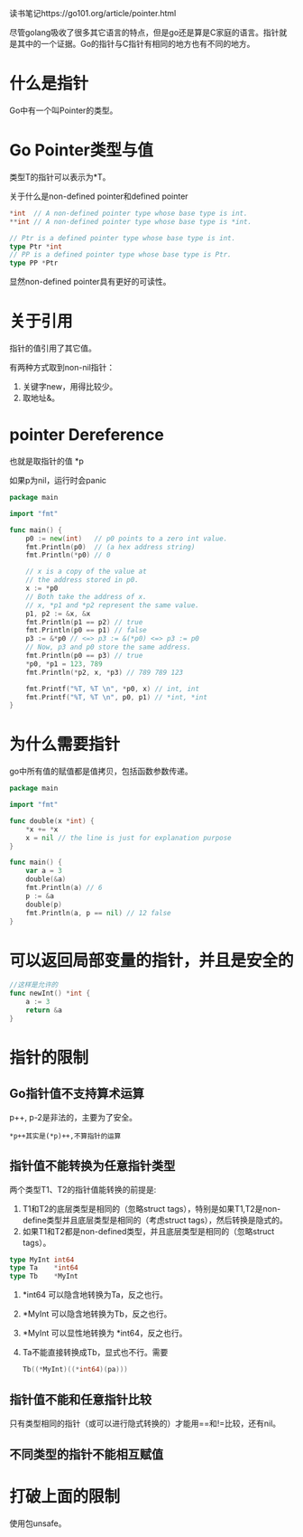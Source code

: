 读书笔记https://go101.org/article/pointer.html

尽管golang吸收了很多其它语言的特点，但是go还是算是C家庭的语言。指针就是其中的一个证据。Go的指针与C指针有相同的地方也有不同的地方。

# 什么是指针

Go中有一个叫Pointer的类型。

# Go Pointer类型与值

类型T的指针可以表示为*T。

关于什么是non-defined pointer和defined pointer

```go
*int  // A non-defined pointer type whose base type is int.
**int // A non-defined pointer type whose base type is *int.

// Ptr is a defined pointer type whose base type is int.
type Ptr *int
// PP is a defined pointer type whose base type is Ptr.
type PP *Ptr
```

显然non-defined pointer具有更好的可读性。

# 关于引用

指针的值引用了其它值。

有两种方式取到non-nil指针：

1. 关键字new，用得比较少。
2. 取地址&。

# pointer Dereference

也就是取指针的值 *p

如果p为nil，运行时会panic

```go
package main

import "fmt"

func main() {
	p0 := new(int)   // p0 points to a zero int value.
	fmt.Println(p0)  // (a hex address string)
	fmt.Println(*p0) // 0

	// x is a copy of the value at
	// the address stored in p0.
	x := *p0
	// Both take the address of x.
	// x, *p1 and *p2 represent the same value.
	p1, p2 := &x, &x
	fmt.Println(p1 == p2) // true
	fmt.Println(p0 == p1) // false
	p3 := &*p0 // <=> p3 := &(*p0) <=> p3 := p0
	// Now, p3 and p0 store the same address.
	fmt.Println(p0 == p3) // true
	*p0, *p1 = 123, 789
	fmt.Println(*p2, x, *p3) // 789 789 123

	fmt.Printf("%T, %T \n", *p0, x) // int, int
	fmt.Printf("%T, %T \n", p0, p1) // *int, *int
}
```

# 为什么需要指针

go中所有值的赋值都是值拷贝，包括函数参数传递。

```go
package main

import "fmt"

func double(x *int) {
	*x += *x
	x = nil // the line is just for explanation purpose
}

func main() {
	var a = 3
	double(&a)
	fmt.Println(a) // 6
	p := &a
	double(p)
	fmt.Println(a, p == nil) // 12 false
}
```

# 可以返回局部变量的指针，并且是安全的

```go
//这样是允许的
func newInt() *int {
	a := 3
	return &a
}
```

# 指针的限制

## Go指针值不支持算术运算

p++, p-2是非法的，主要为了安全。

```
*p++其实是(*p)++,不算指针的运算
```

## 指针值不能转换为任意指针类型

两个类型T1、T2的指针值能转换的前提是:

1. T1和T2的底层类型是相同的（忽略struct tags），特别是如果T1,T2是non-define类型并且底层类型是相同的（考虑struct tags），然后转换是隐式的。
2. 如果T1和T2都是non-defined类型，并且底层类型是相同的（忽略struct tags）。

```go
type MyInt int64
type Ta    *int64
type Tb    *MyInt
```

1. *int64 可以隐含地转换为Ta，反之也行。

2. *MyInt 可以隐含地转换为Tb，反之也行。

3. *MyInt 可以显性地转换为 *int64，反之也行。

4. Ta不能直接转换成Tb，显式也不行。需要

   ```go
   Tb((*MyInt)((*int64)(pa)))
   ```

## 指针值不能和任意指针比较

只有类型相同的指针（或可以进行隐式转换的）才能用==和!=比较，还有nil。

## 不同类型的指针不能相互赋值

# 打破上面的限制

使用包unsafe。

